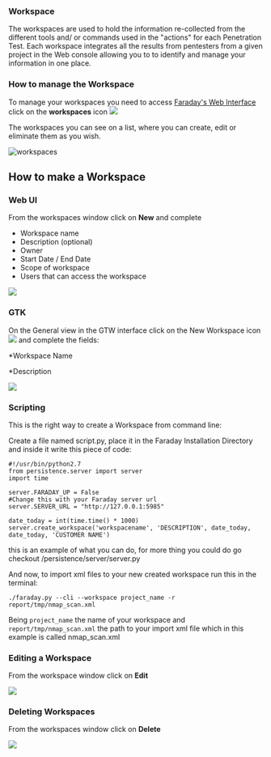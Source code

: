 ### Workspace

The workspaces are used to hold the information re-collected from the different tools and/ or commands used in the "actions" for each Penetration Test. Each workspace integrates all the results from pentesters from a given project in the Web console allowing you to to identify and manage your information in one place.

### How to manage the Workspace

To manage your workspaces you need to access [Faraday's Web Interface](https://github.com/infobyte/faraday/wiki/Web-UI) click on the **workspaces** icon ![](https://raw.github.com/wiki/infobyte/faraday/images/faraday_workspace_icono.png)

The workspaces you can see on a list, where you can create, edit or eliminate them as you wish.

![workspaces](https://raw.github.com/wiki/infobyte/faraday/images/faraday_workspace_list.png)

## How to make a Workspace

### Web UI
From the workspaces window click on **New** and complete

* Workspace name
* Description (optional)
* Owner
* Start Date / End Date
* Scope of workspace
* Users that can access the workspace

![](https://raw.github.com/wiki/infobyte/faraday/images/faraday_workspace_new.png)

### GTK
On the General view in the GTW interface click on the New Workspace icon 
![](https://github.com/infobyte/faraday/wiki/images/new-workspace-icon-gtk.png)
and complete the fields:

*Workspace Name

*Description

![](https://github.com/infobyte/faraday/wiki/images/Gtk-new-workspace-dialog.png)

### Scripting

This is the right way to create a Workspace from command line:

Create a file named script.py, place it in the Faraday Installation Directory and inside it write this piece of code:

```
#!/usr/bin/python2.7
from persistence.server import server
import time

server.FARADAY_UP = False
#Change this with your Faraday server url
server.SERVER_URL = "http://127.0.0.1:5985"

date_today = int(time.time() * 1000)
server.create_workspace('workspacename', 'DESCRIPTION', date_today, date_today, 'CUSTOMER NAME')
```
this is an example of what you can do,
for more thing you could do go checkout  /persistence/server/server.py

And now, to import xml files to your new created workspace run this in the terminal:
```
./faraday.py --cli --workspace project_name -r report/tmp/nmap_scan.xml
```
Being
```project_name```
the name of your workspace and
```report/tmp/nmap_scan.xml```
the path to your import xml file which in this example is called nmap_scan.xml

### Editing a Workspace

From the workspace window click on **Edit**

![](https://raw.github.com/wiki/infobyte/faraday/images/faraday_workspace_edit.png)

### Deleting Workspaces

From the workspaces window click on **Delete**

![](https://raw.github.com/wiki/infobyte/faraday/images/faraday_workspace_delete.png)


